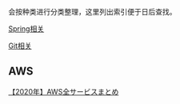 会按种类进行分类整理，这里列出索引便于日后查找。

[Spring相关](./技术类/Java/index.md#spring "技术类")

[Git相关](./技术类/Git/list.md "技术类")


## AWS

[【2020年】AWS全サービスまとめ](https://dev.classmethod.jp/cloud/aws/aws-summary-2020/?utm_source=go.pardot.com&utm_medium=mail&utm_content=blog&utm_campaign=2001_mailmagazine)
